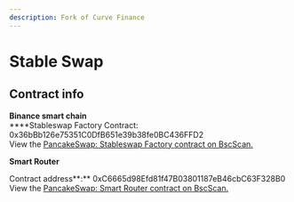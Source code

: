 ```yaml
---
description: Fork of Curve Finance
---
```


# Stable Swap

## Contract info

**Binance smart chain**\
****Stableswap Factory Contract: 0x36bBb126e75351C0DfB651e39b38fe0BC436FFD2\
View the [PancakeSwap: Stableswap Factory contract on BscScan.](https://bscscan.com/address/0x36bBb126e75351C0DfB651e39b38fe0BC436FFD2)

**Smart Router**

Contract address**:** 0xC6665d98Efd81f47B03801187eB46cbC63F328B0\
View the [PancakeSwap: Smart Router contract on BscScan.](https://bscscan.com/address/0xc6665d98efd81f47b03801187eb46cbc63f328b0)
